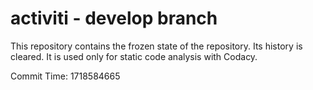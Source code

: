 # activiti - develop branch

This repository contains the frozen state of the repository.
Its history is cleared. It is used only for static code
analysis with Codacy.

Commit Time: 1718584665